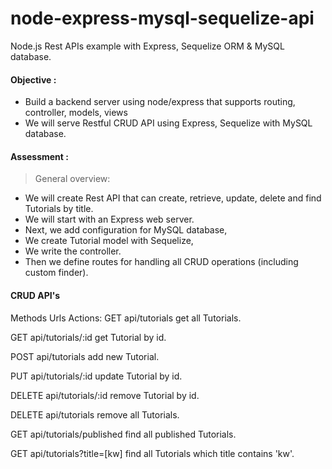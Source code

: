 # node-express-mysql-sequelize-api
Node.js Rest APIs example with Express, Sequelize ORM & MySQL database.

#### Objective :
- Build a backend server using node/express that supports routing, controller, models, views
- We will serve Restful CRUD API using Express, Sequelize with MySQL database.

#### Assessment :

> General overview:

- We will create Rest API that can create, retrieve, update, delete and find Tutorials by title.
- We will start with an Express web server. 
- Next, we add configuration for MySQL database, 
- We create Tutorial model with Sequelize,
- We write the controller.
- Then we define routes for handling all CRUD operations (including custom finder).

#### CRUD API's 
Methods	Urls	Actions:
 GET	api/tutorials	get all Tutorials.  
 
 GET	api/tutorials/:id	get Tutorial by id.  
 
 POST	api/tutorials	add new Tutorial.  
 
 PUT	api/tutorials/:id	update Tutorial by id. 
 
 DELETE	api/tutorials/:id	remove Tutorial by id.
 
 DELETE	api/tutorials	remove all Tutorials.  
 
 GET	api/tutorials/published	find all published Tutorials.  
 
 GET	api/tutorials?title=[kw]	find all Tutorials which title contains 'kw'.  
 

